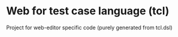 # Web for test case language (tcl)

Project for web-editor specific code (purely generated from tcl.dsl)

